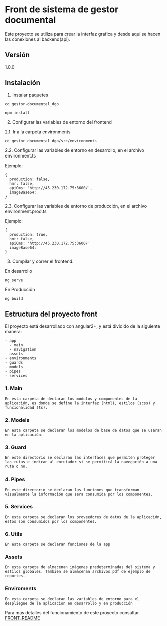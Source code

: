 
# Front de sistema de gestor documental

Este proyecto se utiliza para crear la interfaz grafica y desde aquí se hacen las conexiones al backend(api).

## Versión

1.0.0

## Instalación

1. Instalar paquetes

```
cd gestor-documental_dgo

npm install
```

2. Configurar las variables de entorno del frontend

  2.1. Ir a la carpeta environments

  ```
  cd gestor_documental_dgo/src/environments
  ```

  2.2. Configurar las variables de entorno en desarrollo, en el archivo environment.ts

  Ejemplo:

  ```
  {
    production: false,
    hmr: false,
    apiCms: 'http://45.230.172.75:3600/',
    imageBase64:
  }

  ```

  2.3. Configurar las variables de entorno de producción, en el archivo environment.prod.ts

  Ejemplo:

  ```
  {
    production: true,
    hmr: false,
    apiCms: 'http://45.230.172.75:3600/'
    imageBase64:
  }
  ```

3. Compilar y correr el frontend.

En desarrollo

```
ng serve
```

En Producción

```
ng build
```
## Estructura del proyecto front

El proyecto está desarrollado con angular2+, y está dividido de la siguiente manera:

```
- app
  - main
  - navigation
- assets
- environments
- guards
- models
- pipes
- services
```

### 1. Main
```
En esta carpeta de declaran los módulos y componentes de la aplicación, es donde se define la interfaz (html), estilos (scss) y funcionalidad (ts). 
```
### 2. Models
```
En esta carpeta se declaran los modelos de base de datos que se usaran en la aplicación.
```
### 3. Guard
```
En este directorio se declaran las interfaces que permiten proteger las rutas e indican al enrutador si se permitirá la navegación a una ruta o no.
```
### 4. Pipes
```
En este directorio se declaran las funciones que transforman visualmente la información que sera consumida por los componentes.
```
### 5. Services
```
En esta carpeta se declaran los proveedores de datos de la aplicación, estos son consumidos por los componentes.
```
### 6. Utils
```
En esta carpeta se declaran funciones de la app
```
### Assets
```
En esta carpeta de almacenan imágenes predeterminadas del sistema y estilos globales. También se almacenan archivos pdf de ejemplo de reportes.
```
### Enviroments
```
En esta carpeta se declaran las variables de entorno para el despliegue de la aplicacion en desarrollo y en producción
```

Para mas detalles del funcionamiento de este proyecto consultar [FRONT_README](./FRONT_README.md)
